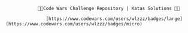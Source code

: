                 🥷🏽Code Wars Challenge Repository | Katas Solutions 🥷🏽
                
                   [https://www.codewars.com/users/wlzzz/badges/large](https://www.codewars.com/users/wlzzz/badges/micro)
                   
